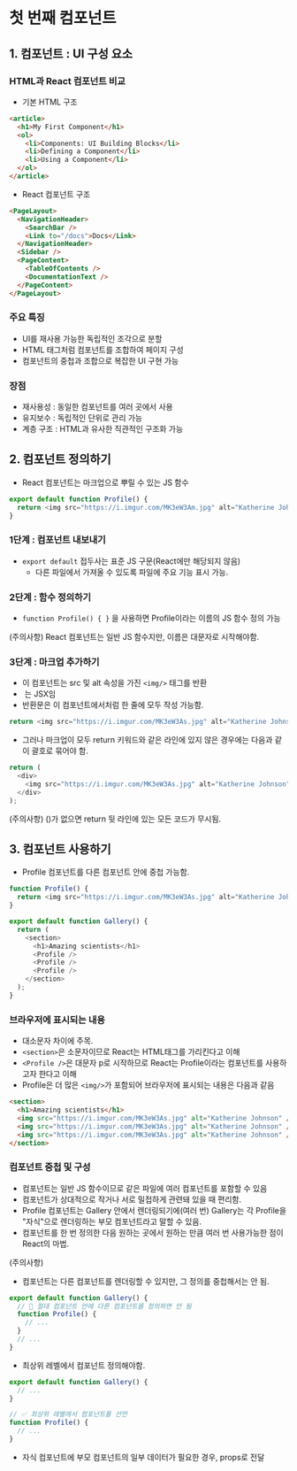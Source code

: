 # 첫 번째 컴포넌트

## 1. 컴포넌트 : UI 구성 요소

### HTML과 React 컴포넌트 비교

- 기본 HTML 구조

```html
<article>
  <h1>My First Component</h1>
  <ol>
    <li>Components: UI Building Blocks</li>
    <li>Defining a Component</li>
    <li>Using a Component</li>
  </ol>
</article>
```

- React 컴포넌트 구조

```html
<PageLayout>
  <NavigationHeader>
    <SearchBar />
    <Link to="/docs">Docs</Link>
  </NavigationHeader>
  <Sidebar />
  <PageContent>
    <TableOfContents />
    <DocumentationText />
  </PageContent>
</PageLayout>
```

### 주요 특징

- UI를 재사용 가능한 독립적인 조각으로 분할
- HTML 태그처럼 컴포넌트를 조합하여 페이지 구성
- 컴포넌트의 중첩과 조합으로 복잡한 UI 구현 가능

### 장점

- 재사용성 : 동일한 컴포넌트를 여러 곳에서 사용
- 유지보수 : 독립적인 단위로 관리 가능
- 계층 구조 : HTML과 유사한 직관적인 구조화 가능

## 2. 컴포넌트 정의하기

- React 컴포넌트는 마크업으로 뿌릴 수 있는 JS 함수

```js
export default function Profile() {
  return <img src="https://i.imgur.com/MK3eW3Am.jpg" alt="Katherine Johnson" />;
}
```

### 1단계 : 컴포넌트 내보내기

- `export default` 접두사는 표준 JS 구문(React에만 해당되지 않음)
  - 다른 파일에서 가져올 수 있도록 파일에 주요 기능 표시 가능.

### 2단계 : 함수 정의하기

- `function Profile() { }` 을 사용하면 Profile이라는 이름의 JS 함수 정의 가능

(주의사항) React 컴포넌트는 일반 JS 함수지만, 이름은 대문자로 시작해야함.

### 3단계 : 마크업 추가하기

- 이 컴포넌트는 src 및 alt 속성을 가진 `<img/>` 태그를 반환
- <img /> 는 JSX임
- 반환문은 이 컴포넌트에서처럼 한 줄에 모두 작성 가능함.

```js
return <img src="https://i.imgur.com/MK3eW3As.jpg" alt="Katherine Johnson" />;
```

- 그러나 마크업이 모두 return 키워드와 같은 라인에 있지 않은 경우에는 다음과 같이 괄호로 묶어야 함.

```js
return (
  <div>
    <img src="https://i.imgur.com/MK3eW3As.jpg" alt="Katherine Johnson" />
  </div>
);
```

(주의사항) ()가 없으면 return 뒷 라인에 있는 모든 코드가 무시됨.

## 3. 컴포넌트 사용하기

- Profile 컴포넌트를 다른 컴포넌트 안에 중첩 가능함.

```js
function Profile() {
  return <img src="https://i.imgur.com/MK3eW3As.jpg" alt="Katherine Johnson" />;
}

export default function Gallery() {
  return (
    <section>
      <h1>Amazing scientists</h1>
      <Profile />
      <Profile />
      <Profile />
    </section>
  );
}
```

### 브라우저에 표시되는 내용

- 대소문자 차이에 주목.
- `<section>`은 소문자이므로 React는 HTML태그를 가리킨다고 이해
- `<Profile />`은 대문자 p로 시작하므로 React는 Profile이라는 컴포넌트를 사용하고자 한다고 이해
- Profile은 더 많은 `<img/>`가 포함되어 브라우저에 표시되는 내용은 다음과 같음

```html
<section>
  <h1>Amazing scientists</h1>
  <img src="https://i.imgur.com/MK3eW3As.jpg" alt="Katherine Johnson" />
  <img src="https://i.imgur.com/MK3eW3As.jpg" alt="Katherine Johnson" />
  <img src="https://i.imgur.com/MK3eW3As.jpg" alt="Katherine Johnson" />
</section>
```

### 컴포넌트 중첩 및 구성

- 컴포넌트는 일반 JS 함수이므로 같은 파일에 여러 컴포넌트를 포함할 수 있음
- 컴포넌트가 상대적으로 작거나 서로 밀접하게 관련돼 있을 때 편리함.
- Profile 컴포넌트는 Gallery 안에서 렌더링되기에(여러 번) Gallery는 각 Profile을 "자식"으로 렌더링하는 부모 컴포넌트라고 말할 수 있음.
- 컴포넌트를 한 번 정의한 다음 원하는 곳에서 원하는 만큼 여러 번 사용가능한 점이 React의 마법.

(주의사항)

- 컴포넌트는 다른 컴포넌트를 렌더링할 수 있지만, 그 정의를 중첩해서는 안 됨.

```js
export default function Gallery() {
  // 🔴 절대 컴포넌트 안에 다른 컴포넌트를 정의하면 안 됨
  function Profile() {
    // ...
  }
  // ...
}
```

- 최상위 레벨에서 컴포넌트 정의해야함.

```js
export default function Gallery() {
  // ...
}

// ✅ 최상위 레벨에서 컴포넌트를 선언
function Profile() {
  // ...
}
```

- 자식 컴포넌트에 부모 컴포넌트의 일부 데이터가 필요한 경우, props로 전달
